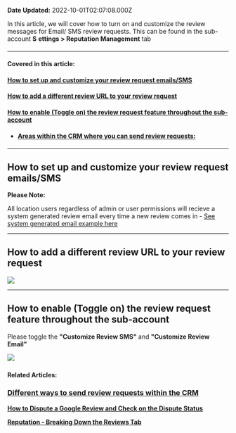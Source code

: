**Date Updated:** 2022-10-01T02:07:08.000Z

In this article, we will cover how to turn on and customize the review messages for Email/ SMS review requests. This can be found in the sub-account **S** **ettings > Reputation Management** tab

####   

---

#### **Covered in this article:**

#### [**How to set up and customize your review request emails/SMS**](#How-to-set-up-and-customize-your-review-request-emails/SMS)

#### [**How to add a different review URL to your review request**](#How-to-add-a-different-review-URL-to-your-review-request)

#### [**How to enable (Toggle on) the review request feature throughout the sub-account**](#How-to-enable-%28Toggle-on%29-the-review-request-feature-throughout-the-system)

* #### [Areas within the CRM where you can send review requests:](#Areas-where-you-can-send-review-requests-within-the-CRM%3A)

#### [](#How-to-set-up-and-customize-your-review-request-emails/SMS)

  
---

## **How to set up and customize your review request emails/SMS**

  
**Please Note:**

All location users regardless of admin or user permissions will recieve a system generated review email every time a new review comes in - [See system generated email example here](https://help.gohighlevel.com/support/solutions/articles/48001209235-list-of-all-outgoing-system-emails#New-user-email-notification:~:text=up%20for%20SaaS-,Reviews%20email%20%28can%20disable%20here%29,-Payment%20failed%20for)
  
  
---

## **How to add a different review URL to your review request**

![](https://s3.amazonaws.com/cdn.freshdesk.com/data/helpdesk/attachments/production/48253749229/original/sWsPj5YVEOnJXdX1EeOd7USiyK-NQdVloQ.gif?1664393682)
  
  
---

## How to enable (**Toggle on**) the review request feature throughout the sub-account

Please toggle the **"Customize Review SMS"** and **"Customize Review Email"** 

![](https://s3.amazonaws.com/cdn.freshdesk.com/data/helpdesk/attachments/production/48253478807/original/raNwZk8zgvLkWYLAdpP324eGYfNx5T21-Q.gif?1664299864)

  
###   
  
**Related Articles:**

### **[Different ways to send review requests within the CRM](https://help.gohighlevel.com/a/solutions/articles/48001222668?portalId=48000045315#Ways-to-send-Review-Requests%3A)**

**[How to Dispute a Google Review and Check on the Dispute Status](https://help.gohighlevel.com/en/support/solutions/articles/48001180761)**

**[Reputation - Breaking Down the Reviews Tab](https://help.gohighlevel.com/en/support/solutions/articles/48001222826)**
  
  